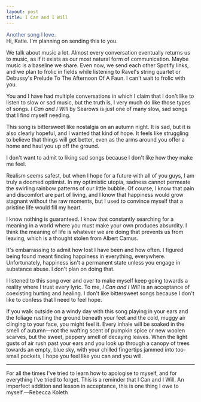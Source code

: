 ```yaml
---
layout: post
title: I Can and I Will
---
```

<style>
h1.post-title {
  color: #4e688c;
}
</style>

<audio id="song" src="/assets/icaniwill.mp3" preload="auto"></audio>

<script>
  window.addEventListener("DOMContentLoaded", function () {
    const audio = document.getElementById("song");
    setTimeout(function () {
      audio.play().catch(() => {
        console.log("Autoplay blocked.");
      });
    }, 500);
  });
</script>

<div style="color: #465a94;">
Another song I love.
</div>

<!--more-->
<div class= "indent">
Hi, Katie. I'm planning on sending this to you.
</div>
<div class = "indent">
  
We talk about music a lot. Almost every conversation eventually returns us to music, as if it exists as our most natural form of communication. Maybe music is a baseline we share. Even now, we send each other Spotify links, and we plan to frolic in fields while listening to Ravel's string quartet or Debussy's Prelude To The Afternoon Of A Faun. I can't wait to frolic with you.
</div>

<div class="indent">
  
You and I have had multiple conversations in which I claim that I don't like to listen to slow or sad music, but the truth is, I very much do like those types of songs. <em>I Can and I Will</em> by Searows is just one of many slow, sad songs that I find myself needing.
</div>

<div class="indent">
  
This song is bittersweet like nostalgia on an autumn night. It is sad, but it is also clearly hopeful, and I wanted that kind of hope. It feels like struggling to believe that things will get better, even as the arms around you offer a home and haul you up off the ground.
</div>

<div class="indent">
  
I don't want to admit to liking sad songs because I don't like how they make me feel.
</div>

<div class="indent">
  
Realism seems safest, but when I hope for a future with all of you guys, I am truly a doomed optimist. In my optimistic utopia, sadness cannot permeate the swirling rainbow patterns of our little bubble. Of course, I know that pain and discomfort are part of living, and I know that happiness would grow stagnant without the raw moments, but I used to convince myself that a pristine life would fill my heart. 
</div>

<div class="indent">
  
I know nothing is guaranteed. I know that constantly searching for a meaning in a world where you must make your own produces absurdity. I think the meaning of life is whatever we are doing that prevents us from leaving, which is a thought stolen from Albert Camus.
</div>

<div class="indent">
  
It's embarrassing to admit how lost I have been and how often. I figured being found meant finding happiness in everything, everywhere. Unfortunately, happiness isn't a permanent state unless you engage in substance abuse. I don't plan on doing that.
</div>

<div class="indent">
  
I listened to this song over and over to make myself keep going towards a reality where I trust every lyric. To me, <em>I Can and I Will</em> is an acceptance of coexisting hurting and healing. I don't like bittersweet songs because I don't like to confess that I need to feel hope. 
</div>

<div class="indent">
  
If you walk outside on a windy day with this song playing in your ears and the foliage rustling the ground beneath your feet and the cold, muggy air clinging to your face, you might feel it. Every inhale will be soaked in the smell of autumn—not the wafting scent of pumpkin spice or new woolen scarves, but the sweet, peppery smell of decaying leaves. When the light gusts of air rush past your ears and you look up through a canopy of trees towards an empty, blue sky, with your chilled fingertips jammed into too-small pockets, I hope you feel like you can and you will.
</div>
<hr>
<div class="indent">
For all the times I've tried to learn how to apologise to myself, and for everything I've tried to forget. This is a reminder that I Can and I Will. An imperfect addition and lesson in acceptance, this is one thing I owe to myself.—Rebecca Koleth
</div>
